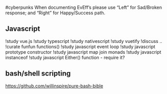 #cyberpunks
When documenting EvEff’s please use “Left” for Sad/Broken response; and “Right” for Happy/Success path. 

## Javascript
!study vue.js
!study typescript
!study nativescript
!study vuetify
!discuss ..
!curate funfun functions()
!study javascript event loop
!study javascript prototype constructor
!study javascript map join monads
!study javascript instanceof
!study javascript Either() function - require it?


## bash/shell scripting
https://github.com/willinspire/pure-bash-bible




